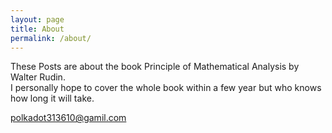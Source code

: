 ```yaml
---
layout: page
title: About
permalink: /about/
---
```


These Posts are about the book Principle of Mathematical Analysis by Walter Rudin.  
I personally hope to cover the whole book within a few year but who knows how long it will take.  

[polkadot313610@gamil.com](mailto:polkadot313610@gmail.com)